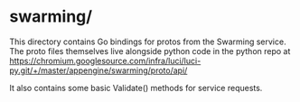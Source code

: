 # swarming/

This directory contains Go bindings for protos from the Swarming service.
The proto files themselves live alongside python code in the python repo at
https://chromium.googlesource.com/infra/luci/luci-py.git/+/master/appengine/swarming/proto/api/

It also contains some basic Validate() methods for service requests.